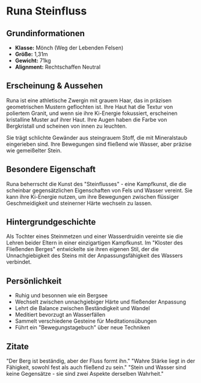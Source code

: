 # Runa Steinfluss

## Grundinformationen
- **Klasse:** Mönch (Weg der Lebenden Felsen)
- **Größe:** 1,31m
- **Gewicht:** 71kg
- **Alignment:** Rechtschaffen Neutral

## Erscheinung & Aussehen
Runa ist eine athletische Zwergin mit grauem Haar, das in präzisen geometrischen Mustern geflochten ist. Ihre Haut hat die Textur von poliertem Granit, und wenn sie ihre Ki-Energie fokussiert, erscheinen kristalline Muster auf ihrer Haut. Ihre Augen haben die Farbe von Bergkristall und scheinen von innen zu leuchten.

Sie trägt schlichte Gewänder aus steingrauem Stoff, die mit Mineralstaub eingerieben sind. Ihre Bewegungen sind fließend wie Wasser, aber präzise wie gemeißelter Stein.

## Besondere Eigenschaft
Runa beherrscht die Kunst des "Steinflusses" - eine Kampfkunst, die die scheinbar gegensätzlichen Eigenschaften von Fels und Wasser vereint. Sie kann ihre Ki-Energie nutzen, um ihre Bewegungen zwischen flüssiger Geschmeidigkeit und steinerner Härte wechseln zu lassen.

## Hintergrundgeschichte
Als Tochter eines Steinmetzen und einer Wasserdruidin vereinte sie die Lehren beider Eltern in einer einzigartigen Kampfkunst. Im "Kloster des Fließenden Berges" entwickelte sie ihren eigenen Stil, der die Unnachgiebigkeit des Steins mit der Anpassungsfähigkeit des Wassers verbindet.

## Persönlichkeit
- Ruhig und besonnen wie ein Bergsee
- Wechselt zwischen unnachgiebiger Härte und fließender Anpassung
- Lehrt die Balance zwischen Beständigkeit und Wandel
- Meditiert bevorzugt an Wasserfällen
- Sammelt verschiedene Gesteine für Meditationsübungen
- Führt ein "Bewegungstagebuch" über neue Techniken

## Zitate
"Der Berg ist beständig, aber der Fluss formt ihn."
"Wahre Stärke liegt in der Fähigkeit, sowohl fest als auch fließend zu sein."
"Stein und Wasser sind keine Gegensätze - sie sind zwei Aspekte derselben Wahrheit."